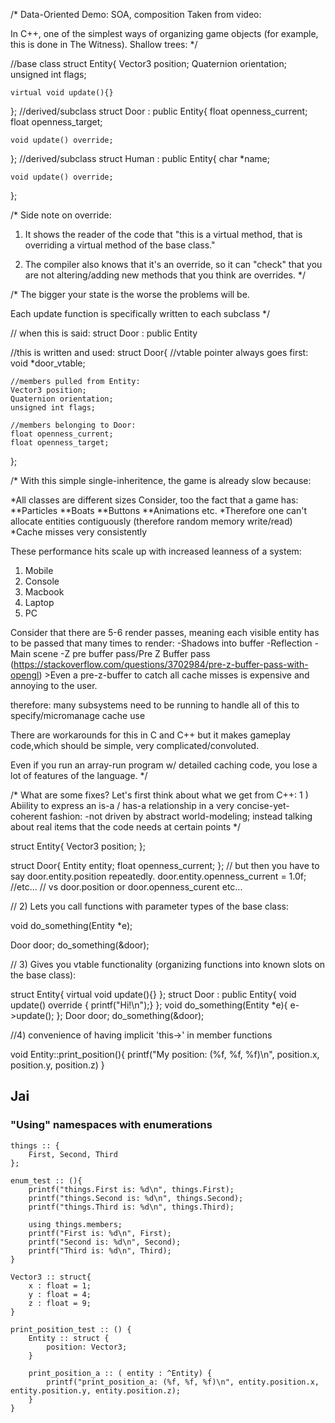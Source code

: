 /*
Data-Oriented Demo: SOA, composition
Taken from video:

In C++, one of the simplest ways of organizing game objects
(for example, this is done in The Witness).
Shallow trees:
*/

//base class
struct Entity{
	Vector3 position;
	Quaternion orientation;
	unsigned int flags;

	virtual void update(){}
};
//derived/subclass
struct Door : public Entity{
	float openness_current;
	float openness_target;

	void update() override;
};
//derived/subclass
struct Human : public Entity{
	char *name;

	void update() override;
};

/*
Side note on override:
1) It shows the reader of the code that 
"this is a virtual method, that is overriding 
a virtual method of the base class."

2) The compiler also knows that it's an override, 
so it can "check" that you are not altering/adding 
new methods that you think are overrides.
*/

/*
The bigger your state is the worse the problems will be.

Each update function is specifically written to each subclass
*/

// when this is said: 
struct Door : public Entity

//this is written and used: 
struct Door{
	//vtable pointer always goes first:
	void *door_vtable;

	//members pulled from Entity:
	Vector3 position;
	Quaternion orientation;
	unsigned int flags;

	//members belonging to Door:
	float openness_current;
	float openness_target;
};

/*
With this simple single-inheritence, the game is already slow because:

*All classes are different sizes
	Consider, too the fact that a game has:
	**Particles
	**Boats
	**Buttons
	**Animations  etc. 
*Therefore one can't allocate entities contiguously 
(therefore random memory write/read)
*Cache misses very consistently

These performance hits scale up with increased leanness of a system:
1) Mobile
2) Console
3) Macbook
4) Laptop
5) PC 

Consider that there are 5-6 render passes, meaning each 
visible entity has to be passed that many times to render:
-Shadows into buffer
-Reflection
-Main scene
-Z pre buffer pass/Pre Z Buffer pass (https://stackoverflow.com/questions/3702984/pre-z-buffer-pass-with-opengl)
	>Even a pre-z-buffer to catch all cache misses is expensive and annoying to the user.

therefore: many subsystems need to be running to handle all of this to specify/micromanage cache use




There are workarounds for this in C and C++ but it makes 
gameplay code,which should be simple, 
very complicated/convoluted. 

Even if you run an array-run program w/ detailed caching code,
you lose a lot of features of the language.
*/


/*
What are some fixes? 
Let's first think about what we get from C++:
	1 ) Abiility to express an is-a / has-a relationship 
	in a very concise-yet-coherent fashion: 
-not driven by abstract world-modeling; instead talking about real items
that the code needs at certain points 
*/

struct Entity{
	Vector3 position;
};

struct Door{
	Entity entity;
	float openness_current;
};
// but then you have to say door.entity.position repeatedly. 
door.entity.openness_current = 1.0f; //etc...
	// vs door.position or door.openness_curent etc...

//	2) Lets you call functions with parameter types of the base class:

void do_something(Entity *e);

Door door;
do_something(&door);

//	3) Gives you vtable functionality (organizing functions into known slots on the base class):

struct Entity{
	virtual void update(){}
};
struct Door : public Entity{
	void update() override { printf("Hi!\n");}
};
void do_something(Entity *e){
	e->update();
};
Door door;
do_something(&door);

//4) convenience of having implicit 'this->' in member functions

void Entity::print_position(){
	printf("My position: (%f, %f, %f)\n", position.x, position.y, position.z)
}





## Jai

### "Using" namespaces with enumerations

	things :: {
		First, Second, Third
	};	
	
	enum_test :: (){
		printf("things.First is: %d\n", things.First);
		printf("things.Second is: %d\n", things.Second);
		printf("things.Third is: %d\n", things.Third);
		
		using things.members;
		printf("First is: %d\n", First);
		printf("Second is: %d\n", Second);
		printf("Third is: %d\n", Third);	
	}
	
	Vector3 :: struct{
		x : float = 1;
		y : float = 4;
		z : float = 9;
	}
	
	print_position_test :: () {
		Entity :: struct { 
			position: Vector3;
		}
		
		print_position_a :: ( entity : ^Entity) { 
			printf("print_position_a: (%f, %f, %f)\n", entity.position.x, entity.position.y, entity.position.z);
		}
	}



